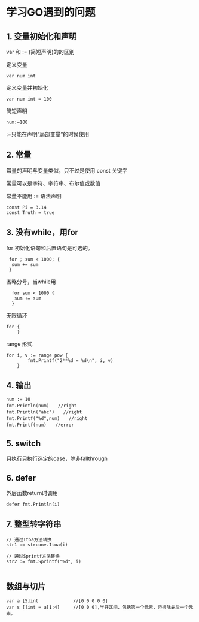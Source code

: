  # 学习GO遇到的问题

## 1. 变量初始化和声明
var 和 := (简短声明)的的区别


定义变量

````var num int````

定义变量并初始化

````var num int = 100````

简短声明

````num:=100````

:=只能在声明“局部变量”的时候使用


## 2. 常量

常量的声明与变量类似，只不过是使用 const 关键字

常量可以是字符、字符串、布尔值或数值

常量不能用 := 语法声明

````
const Pi = 3.14
const Truth = true
````

## 3. 没有while，用for
for 初始化语句和后置语句是可选的。

````
 for ; sum < 1000; {
  sum += sum
 }
````
 省略分号，当while用
 
````
  for sum < 1000 {
   sum += sum
  }
````

无限循环

````
for {
	}
````

range 形式

````
for i, v := range pow {
		fmt.Printf("2**%d = %d\n", i, v)
	}
````

## 4. 输出

````
num := 10
fmt.Println(num)　　//right
fmt.Println("abc")　　//right
fmt.Printf("%d",num)　　//right
fmt.Printf(num)　　//error
````

## 5. switch

只执行只执行选定的case，除非fallthrough

## 6. defer

外层函数return时调用

````defer fmt.Println(i)````

## 7. 整型转字符串

````
// 通过Itoa方法转换
str1 := strconv.Itoa(i)

// 通过Sprintf方法转换
str2 := fmt.Sprintf("%d", i)
 
````

## 数组与切片

````
var a [5]int             //[0 0 0 0 0]
var s []int = a[1:4]     //[0 0 0],半开区间，包括第一个元素，但排除最后一个元素。

````

